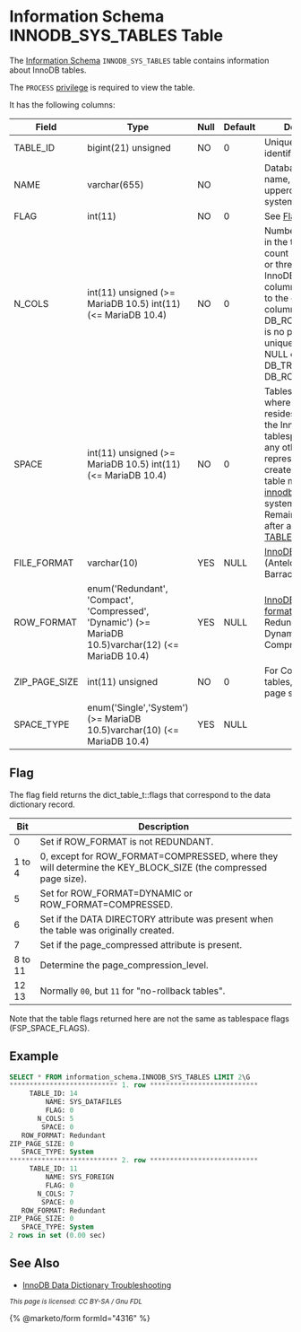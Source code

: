 # Information Schema INNODB\_SYS\_TABLES Table

The [Information Schema](../../) `INNODB_SYS_TABLES` table contains information about InnoDB tables.

The `PROCESS` [privilege](../../../../../account-management-sql-statements/grant.md) is required to view the table.

It has the following columns:

| Field           | Type                                                                                                 | Null | Default | Description                                                                                                                                                                                                                                                                                                                                                                                                                                 |
| --------------- | ---------------------------------------------------------------------------------------------------- | ---- | ------- | ------------------------------------------------------------------------------------------------------------------------------------------------------------------------------------------------------------------------------------------------------------------------------------------------------------------------------------------------------------------------------------------------------------------------------------------- |
| TABLE\_ID       | bigint(21) unsigned                                                                                  | NO   | 0       | Unique InnoDB table identifier.                                                                                                                                                                                                                                                                                                                                                                                                             |
| NAME            | varchar(655)                                                                                         | NO   |         | Database and table name, or the uppercase InnoDB system table name.                                                                                                                                                                                                                                                                                                                                                                         |
| FLAG            | int(11)                                                                                              | NO   | 0       | See [Flag](information-schema-innodb_sys_tables-table.md#flag) below                                                                                                                                                                                                                                                                                                                                                                        |
| N\_COLS         | int(11) unsigned (>= MariaDB 10.5) int(11) (<= MariaDB 10.4)                                         | NO   | 0       | Number of columns in the table. The count includes two or three hidden InnoDB system columns, appended to the end of the column list: DB\_ROW\_ID (if there is no primary key or unique index on NOT NULL columns), DB\_TRX\_ID, DB\_ROLL\_PTR.                                                                                                                                                                                             |
| SPACE           | int(11) unsigned (>= MariaDB 10.5) int(11) (<= MariaDB 10.4)                                         | NO   | 0       | Tablespace identifier where the index resides. 0 represents the InnoDB system tablespace, while any other value represents a table created in file-per-table mode (see the [innodb\_file\_per\_table](../../../../../../../server-usage/storage-engines/innodb/innodb-system-variables.md#innodb_file_per_table) system variable). Remains unchanged after a [TRUNCATE TABLE](../../../../../table-statements/truncate-table.md) statement. |
| FILE\_FORMAT    | varchar(10)                                                                                          | YES  | NULL    | [InnoDB file format](../../../../../../../server-usage/storage-engines/innodb/innodb-file-format.md) (Antelope or Barracuda).                                                                                                                                                                                                                                                                                                               |
| ROW\_FORMAT     | enum('Redundant', 'Compact', 'Compressed', 'Dynamic') (>= MariaDB 10.5)varchar(12) (<= MariaDB 10.4) | YES  | NULL    | [InnoDB storage format](../../../../../../../server-usage/storage-engines/innodb/innodb-row-formats/innodb-row-formats-overview.md) (Compact, Redundant, Dynamic, or Compressed).                                                                                                                                                                                                                                                           |
| ZIP\_PAGE\_SIZE | int(11) unsigned                                                                                     | NO   | 0       | For Compressed tables, the zipped page size.                                                                                                                                                                                                                                                                                                                                                                                                |
| SPACE\_TYPE     | enum('Single','System') (>= MariaDB 10.5)varchar(10) (<= MariaDB 10.4)                               | YES  | NULL    |                                                                                                                                                                                                                                                                                                                                                                                                                                             |

## Flag

The flag field returns the dict\_table\_t::flags that correspond to the data dictionary record.

| Bit     | Description                                                                                                      |
| ------- | ---------------------------------------------------------------------------------------------------------------- |
| 0       | Set if ROW\_FORMAT is not REDUNDANT.                                                                             |
| 1 to 4  | 0, except for ROW\_FORMAT=COMPRESSED, where they will determine the KEY\_BLOCK\_SIZE (the compressed page size). |
| 5       | Set for ROW\_FORMAT=DYNAMIC or ROW\_FORMAT=COMPRESSED.                                                           |
| 6       | Set if the DATA DIRECTORY attribute was present when the table was originally created.                           |
| 7       | Set if the page\_compressed attribute is present.                                                                |
| 8 to 11 | Determine the page\_compression\_level.                                                                          |
| 12 13   | Normally `00`, but `11` for "no-rollback tables".                                                                |

Note that the table flags returned here are not the same as tablespace flags (FSP\_SPACE\_FLAGS).

## Example

```sql
SELECT * FROM information_schema.INNODB_SYS_TABLES LIMIT 2\G
*************************** 1. row ***************************
     TABLE_ID: 14
         NAME: SYS_DATAFILES
         FLAG: 0
       N_COLS: 5
        SPACE: 0
   ROW_FORMAT: Redundant
ZIP_PAGE_SIZE: 0
   SPACE_TYPE: System
*************************** 2. row ***************************
     TABLE_ID: 11
         NAME: SYS_FOREIGN
         FLAG: 0
       N_COLS: 7
        SPACE: 0
   ROW_FORMAT: Redundant
ZIP_PAGE_SIZE: 0
   SPACE_TYPE: System
2 rows in set (0.00 sec)
```

## See Also

* [InnoDB Data Dictionary Troubleshooting](../../../../../../../server-usage/storage-engines/innodb/innodb-troubleshooting/innodb-data-dictionary-troubleshooting.md)

<sub>_This page is licensed: CC BY-SA / Gnu FDL_</sub>

{% @marketo/form formId="4316" %}
